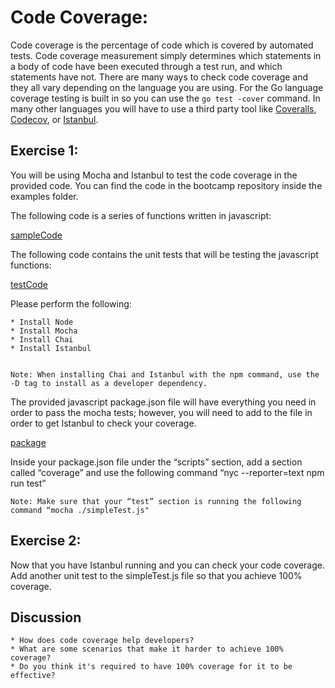# Code Coverage:
Code coverage is the percentage of code which is covered by automated tests. Code coverage measurement simply determines which statements in a body of code have been executed through a test run, and which statements have not. There are many ways to check code coverage and they all vary depending on the language you are using. For the Go language coverage testing is built in so you can use the `go test -cover` command. In many other languages you will have to use a third party tool like [Coveralls](www.coveralls.io), [Codecov](www.codecov.io), or [Istanbul](www.istanbul.js.org).

## Exercise 1:
You will be using Mocha and Istanbul to test the code coverage in the provided code. You can find the code in the bootcamp repository inside the examples folder. 

The following code is a series of functions written in javascript:

[sampleCode](https://raw.githubusercontent.com/PaulDHenson/devops-bootcamp/master/examples/codeQuality/javascript/simple.js ':include :type=code javascript')


The following code contains the unit tests that will be testing the javascript functions:

[testCode](https://raw.githubusercontent.com/PaulDHenson/devops-bootcamp/master/examples/codeQuality/javascript/simpleTest.js ':include :type=code javascript') 

Please perform the following:

    * Install Node
    * Install Mocha
    * Install Chai
    * Install Istanbul
    

    Note: When installing Chai and Istanbul with the npm command, use the -D tag to install as a developer dependency.

The provided javascript package.json file will have everything you need in order to pass the mocha tests; however, you will need to add to the file in order to get Istanbul to check your coverage.

[package](https://raw.githubusercontent.com/PaulDHenson/devops-bootcamp/master/examples/codeQuality/javascript/package.json ':include :type=code json')

Inside your package.json file under the “scripts” section, add a section called “coverage” and use the following command “nyc --reporter=text npm run test”
    
    Note: Make sure that your “test” section is running the following command “mocha ./simpleTest.js"

## Exercise 2:
Now that you have Istanbul running and you can check your code coverage. Add another unit test to the simpleTest.js file so that you achieve 100% coverage.

## Discussion
    * How does code coverage help developers?
    * What are some scenarios that make it harder to achieve 100% coverage?
    * Do you think it's required to have 100% coverage for it to be effective?